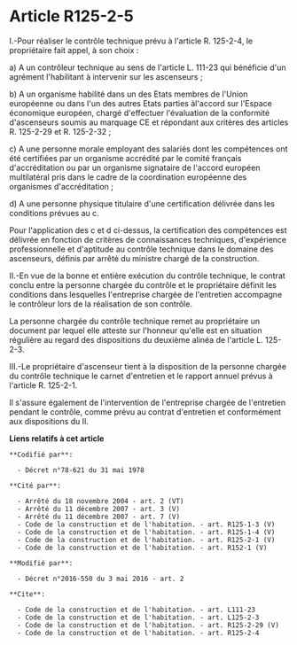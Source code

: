 # Article R125-2-5

I.-Pour réaliser le contrôle technique prévu à l'article R. 125-2-4, le propriétaire fait appel, à son choix : 

a) A un contrôleur technique au sens de l'article L. 111-23 qui bénéficie d'un agrément l'habilitant à intervenir sur les
ascenseurs ; 

b) A un organisme habilité dans un des Etats membres de l'Union européenne ou dans l'un des autres Etats parties àl'accord
sur l'Espace économique européen, chargé d'effectuer l'évaluation de la conformité d'ascenseurs soumis au marquage CE et
répondant aux critères des articles R. 125-2-29 et R. 125-2-32 ; 

c) A une personne morale employant des salariés dont les compétences ont été certifiées par un organisme accrédité par le
comité français d'accréditation ou par un organisme signataire de l'accord européen multilatéral pris dans le cadre de la
coordination européenne des organismes d'accréditation ; 

d) A une personne physique titulaire d'une certification délivrée dans les conditions prévues au c. 

Pour l'application des c et d ci-dessus, la certification des compétences est délivrée en fonction de critères de
connaissances techniques, d'expérience professionnelle et d'aptitude au contrôle technique dans le domaine des ascenseurs,
définis par arrêté du ministre chargé de la construction. 

II.-En vue de la bonne et entière exécution du contrôle technique, le contrat conclu entre la personne chargée du contrôle et
le propriétaire définit les conditions dans lesquelles l'entreprise chargée de l'entretien accompagne le contrôleur lors de
la réalisation de son contrôle. 

La personne chargée du contrôle technique remet au propriétaire un document par lequel elle atteste sur l'honneur qu'elle est
en situation régulière au regard des dispositions du deuxième alinéa de l'article L. 125-2-3. 

III.-Le propriétaire d'ascenseur tient à la disposition de la personne chargée du contrôle technique le carnet d'entretien et
le rapport annuel prévus à l'article R. 125-2-1. 

Il s'assure également de l'intervention de l'entreprise chargée de l'entretien pendant le contrôle, comme prévu au contrat
d'entretien et conformément aux dispositions du II.

**Liens relatifs à cet article**

	**Codifié par**:

	  - Décret n°78-621 du 31 mai 1978

	**Cité par**:

	  - Arrêté du 18 novembre 2004 - art. 2 (VT)
	  - Arrêté du 11 décembre 2007 - art. 3 (V)
	  - Arrêté du 11 décembre 2007 - art. 7 (V)
	  - Code de la construction et de l'habitation. - art. R125-1-3 (V)
	  - Code de la construction et de l'habitation. - art. R125-1-4 (V)
	  - Code de la construction et de l'habitation. - art. R125-2-1 (V)
	  - Code de la construction et de l'habitation. - art. R152-1 (V)

	**Modifié par**:

	  - Décret n°2016-550 du 3 mai 2016 - art. 2

	**Cite**:

	  - Code de la construction et de l'habitation. - art. L111-23
	  - Code de la construction et de l'habitation. - art. L125-2-3
	  - Code de la construction et de l'habitation. - art. R125-2-29 (V)
	  - Code de la construction et de l'habitation. - art. R125-2-4
